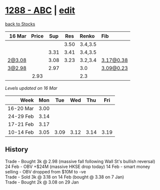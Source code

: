 # [1288 - ABC](https://alwinwoo.github.io/stocks/1288.html) | [edit](https://github.com/alwinwoo/alwinwoo.github.io/edit/master/stocks/1288.md)
[back to Stocks](https://alwinwoo.github.io/stocks.html)

| 16 Mar  | Price       | Sup   | Res   | Renko     | Fib
| ---:    | :---:       | :---: | :---: | :---      | :--
|         |             |       | 3.50  | 3.4,3.5   |
|         |             | 3.31  | 3.41  | 3.4,3.5   |
| 2@3.08  |             | 3.08  | 3.23  | 3.2,3.4   | 3.17@0.38
| 3@2.98  |             | 2.97  |       | 3.0       | 3.09@0.23
|         | 2.93        |       |       | 2.3       | 

*Levels updated on 16 Mar*

Week      | Mon   | Tue   | Wed   | Thu   | Fri   |
---:      | :---: | :---: | :---: | :---: | :---: |
16-20 Mar | 3.00  |
24-29 Feb | 3.14  | 
17-21 Feb | 3.17  |
10-14 Feb | 3.05  | 3.09  | 3.12  | 3.14  | 3.19  |

## History
Trade - Bought 3k @ 2.98 (massive fall following Wall St's bullish reversal)  
24 Feb - OBV +$24M (massive HKSE drop today) 
14 Feb - smart money selling - OBV dropped from $10M to -ve <br>
Trade - Sold 3k @ 3.18 on 14 Feb (bought @ 3.38 on 7 Jan)   <br>
Trade - Bought 2k @ 3.08 on 29 Jan                          <br>
